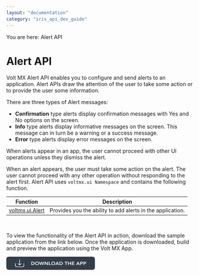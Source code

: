 ```yaml
---
layout: "documentation"
category: "iris_api_dev_guide"
---
```

                             

You are here: Alert API

Alert API
=========

Volt MX  Alert API enables you to configure and send alerts to an application. Alert APIs draw the attention of the user to take some action or to provide the user some information.

There are three types of Alert messages:

*   **Confirmation** type alerts display confirmation messages with Yes and No options on the screen.
*   **Info** type alerts display informative messages on the screen. This message can in turn be a warning or a success message.
*   **Error** type alerts display error messages on the screen.

When alerts appear in an app, the user cannot proceed with other UI operations unless they dismiss the alert.

When an alert appears, the user must take some action on the alert. The user cannot proceed with any other operation without responding to the alert first. Alert API uses `voltmx.ui Namespace` and contains the following function.

| Function | Description |
| --- | --- |
| [voltmx.ui.Alert](voltmx.ui_functions_alert.html#window.a) | Provides you the ability to add alerts in the application. |

 

To view the functionality of the Alert API in action, download the sample application from the link below. Once the application is downloaded, build and preview the application using the Volt MX App.  

[![](resources/images/download_button_08__002__236x35.png)](https://github.com/HCL-TECH-SOFTWARE/volt-mx-samples/tree/main/AlertAPI)

